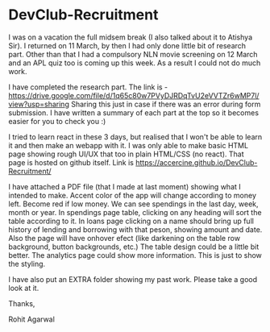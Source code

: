 # DevClub-Recruitment

I was on a vacation the full midsem break (I also talked about it to Atishya Sir). I returned on 11 March, by then I had only done little bit of research part. Other than that I had a compulsory NLN movie screening on 12 March and an APL quiz too is coming up this week. As a result I could not do much work.

I have completed the research part. The link is - https://drive.google.com/file/d/1q65c80w7PVyDJRDqTvU2eVVTZr6wMP7l/view?usp=sharing Sharing this just in case if there was an error during form submission.
I have written a summary of each part at the top so it becomes easier for you to check you :)

I tried to learn react in these 3 days, but realised that I won't be able to learn it and then make an webapp with it.
I was only able to make basic HTML page showing rough UI/UX that too in plain HTML/CSS (no react).
That page is hosted on github itself. Link is https://accercine.github.io/DevClub-Recruitment/

I have attached a PDF file (that I made at last moment) showing what I intended to make.
Accent color of the app will change according to money left. Become red if low money.
We can see spendings in the last day, week, month or year.
In spendings page table, clicking on any heading will sort the table according to it.
In loans page clicking on a name should bring up full history of lending and borrowing with that peson, showing amount and date.
Also the page will have onhover efect (like darkening on the table row background, button backgrounds, etc.)
The table design could be a little bit better.
The analytics page could show more information. This is just to show the styling.

I have also put an EXTRA folder showing my past work. Please take a good look at it.

Thanks,

Rohit Agarwal
